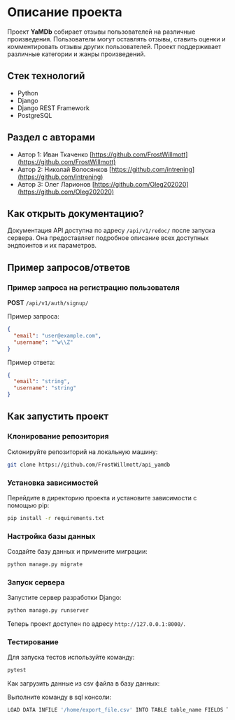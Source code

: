 # Описание проекта

Проект **YaMDb** собирает отзывы пользователей на различные произведения. Пользователи могут оставлять отзывы, ставить оценки и комментировать отзывы других пользователей. Проект поддерживает различные категории и жанры произведений.

## Стек технологий

- Python
- Django
- Django REST Framework
- PostgreSQL

## Раздел с авторами

- Автор 1: Иван Ткаченко [https://github.com/FrostWillmott](https://github.com/FrostWillmott)
- Автор 2: Николай Волосянков [https://github.com/intrening](https://github.com/intrening)
- Автор 3: Олег Ларионов [https://github.com/Oleg202020](https://github.com/Oleg202020)

## Как открыть документацию?

Документация API доступна по адресу `/api/v1/redoc/` после запуска сервера. Она предоставляет подробное описание всех доступных эндпоинтов и их параметров.

## Пример запросов/ответов

### Пример запроса на регистрацию пользователя

**POST** `/api/v1/auth/signup/`

Пример запроса:

```json
{
  "email": "user@example.com",
  "username": "^w\\Z"
}
```

Пример ответа:

```json
{
  "email": "string",
  "username": "string"
}
```

## Как запустить проект

### Клонирование репозитория

Склонируйте репозиторий на локальную машину:

```bash
git clone https://github.com/FrostWillmott/api_yamdb
```

### Установка зависимостей

Перейдите в директорию проекта и установите зависимости с помощью pip:

```bash
pip install -r requirements.txt
```

### Настройка базы данных

Создайте базу данных и примените миграции:

```bash
python manage.py migrate
```

### Запуск сервера

Запустите сервер разработки Django:

```bash
python manage.py runserver
```

Теперь проект доступен по адресу `http://127.0.0.1:8000/`.

### Тестирование

Для запуска тестов используйте команду:

```bash
pytest
```

Как загрузить данные из csv файла в базу данных:

Выполните команду в sql консоли:

```bash
LOAD DATA INFILE '/home/export_file.csv' INTO TABLE table_name FIELDS TERMINATED BY ',' ENCLOSED BY '"' LINES TERMINATED BY '/n' IGNORE 1 ROWS;
```